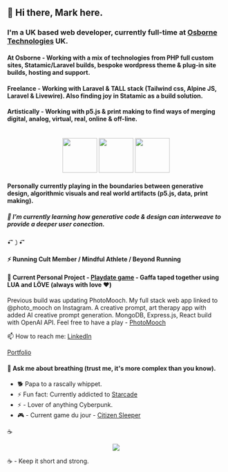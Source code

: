 
## 👋 Hi there, Mark here.
  
### I'm a UK based web developer, currently full-time at [Osborne Technologies](https://www.osbornetechnologies.co.uk/) UK. 

#### At Osborne - Working with a mix of technologies from PHP full custom sites, Statamic/Laravel builds, bespoke wordpress theme & plug-in site builds, hosting and support.
#### Freelance - Working with Laravel & TALL stack (Tailwind css, Alpine JS, Laravel & Livewire). Also finding joy in Statamic as a build solution.
#### Artistically - Working with p5.js & print making to find ways of merging digital, analog, virtual, real, online & off-line.

<p align="center">
  <span> </span>
  <br>
<img src="https://laravel.com/img/logomark.min.svg" height="80px"><span>        </span><img src="https://icon.icepanel.io/Technology/svg/p5-JS.svg" height="80px"><span>        </span><img src="https://statamic.com/assets/branding/squircle/statamic-mark-pink.svg" height="80px">
  <br>
  <span> </span>
</p>

#### Personally currently playing in the boundaries between generative design, algorithmic visuals and real world artifacts (p5.js, data, print making).

##### 🌱 I’m currently learning how generative code & design can interweave to provide a deeper user conection.
•͡˘㇁•͡˘

#### ⚡ Running Cult Member / Mindful Athlete / Beyond Running 
#### 🔭 Current Personal Project - [Playdate game](https://play.date/) - Gaffa taped together using LUA and LÖVE (always with love ❤️)

Previous build was updating PhotoMooch. My full stack web app linked to @photo_mooch on Instagram. A creative prompt, art therapy app with added AI creative prompt generation. MongoDB, Express.js, React build with OpenAI API. 
Feel free to have a play - <a href="https://photomooch.onrender.com/">PhotoMooch</a>

📫 How to reach me: [LinkedIn](https://www.linkedin.com/in/mark-ivkovic-68822474/)

[Portfolio](https://m-ivkovic-dev-portfolio.onrender.com/)

#### 💬 Ask me about breathing (trust me, it's more complex than you know).
- 🐕 Papa to a rascally whippet. </br>
- ⚡ Fun fact: Currently addicted to [Starcade](https://www.youtube.com/@starcade6611)
- ⚡ - Lover of anything Cyberpunk.</br>
- 🎮 - Current game du jour - [Citizen Sleeper](https://store.steampowered.com/app/1578650/Citizen_Sleeper/)

☕️
<p align="center">
  <img src="https://images.unsplash.com/photo-1655933146525-ef75619c20f8?q=80&w=2140&auto=format&fit=crop&ixlib=rb-4.0.3&ixid=M3wxMjA3fDB8MHxwaG90by1wYWdlfHx8fGVufDB8fHx8fA%3D%3D">
</p>

☕️ - Keep it short and strong.</br>


<!--
**whippet-code/whippet-code** is a ✨ _special_ ✨ repository because its `README.md` (this file) appears on your GitHub profile.

Here are some ideas to get you started:

- 🔭 I’m currently working on ...
- 🌱 I’m currently learning ...
- 👯 I’m looking to collaborate on ...
- 🤔 I’m looking for help with ...
- 💬 Ask me about ...
- 📫 How to reach me: ...
- 😄 Pronouns: ...
- ⚡ Fun fact: ...
-->

